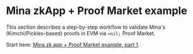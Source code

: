 # Mina zkApp + Proof Market example

This section describes a step-by-step workflow to validate Mina's (Kimchi/Pickles-based) proofs in EVM via `=nil;` Proof Market.

Start here: [Mina zk app + Proof Market example, part 1](part-1-setup).
